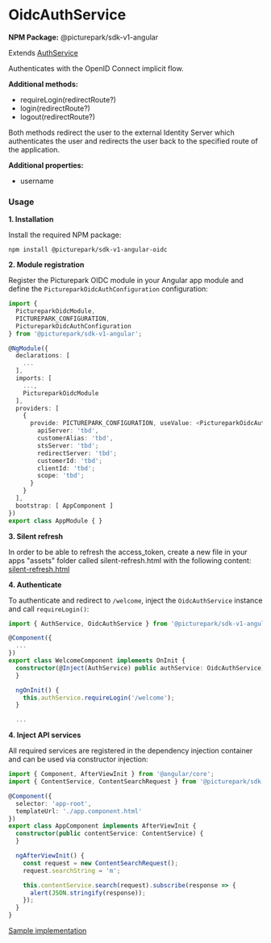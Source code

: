 # OidcAuthService

**NPM Package:** @picturepark/sdk-v1-angular

Extends [AuthService](AuthService.md)

Authenticates with the OpenID Connect implicit flow.

**Additional methods:**

- requireLogin(redirectRoute?)
- login(redirectRoute?)
- logout(redirectRoute?)

Both methods redirect the user to the external Identity Server which authenticates the user and redirects the user back to the specified route of the application.

**Additional properties:**

- username

### Usage

**1. Installation**

Install the required NPM package:

    npm install @picturepark/sdk-v1-angular-oidc

**2. Module registration**

Register the Picturepark OIDC module in your Angular app module and define the `PictureparkOidcAuthConfiguration` configuration:

```typescript
import {
  PictureparkOidcModule,
  PICTUREPARK_CONFIGURATION,
  PictureparkOidcAuthConfiguration
} from '@picturepark/sdk-v1-angular';

@NgModule({
  declarations: [
    ...
  ],
  imports: [
    ...,
    PictureparkOidcModule
  ],
  providers: [
    {
      provide: PICTUREPARK_CONFIGURATION, useValue: <PictureparkOidcAuthConfiguration>{
        apiServer: 'tbd',
        customerAlias: 'tbd',
        stsServer: 'tbd';
        redirectServer: 'tbd';
        customerId: 'tbd';
        clientId: 'tbd';
        scope: 'tbd';
      }
    }
  ],
  bootstrap: [ AppComponent ]
})
export class AppModule { }
```

**3. Silent refresh**

In order to be able to refresh the access_token, create a new file in your apps "assets" folder called silent-refresh.html with the following content:
[silent-refresh.html](../../../src/picturepark-sdk-v1-angular/projects/picturepark-sdk-v1-angular-oidc/assets/silent-refresh.html)

**4. Authenticate**

To authenticate and redirect to `/welcome`, inject the `OidcAuthService` instance and call `requireLogin()`: 

```typescript
import { AuthService, OidcAuthService } from '@picturepark/sdk-v1-angular';

@Component({
  ...
})
export class WelcomeComponent implements OnInit {
  constructor(@Inject(AuthService) public authService: OidcAuthService) {
  }

  ngOnInit() {
    this.authService.requireLogin('/welcome');
  }

  ...
```

**4. Inject API services**

All required services are registered in the dependency injection container and can be used via constructor injection:

```typescript
import { Component, AfterViewInit } from '@angular/core';
import { ContentService, ContentSearchRequest } from '@picturepark/sdk-v1-angular';

@Component({
  selector: 'app-root',
  templateUrl: './app.component.html'
})
export class AppComponent implements AfterViewInit {
  constructor(public contentService: ContentService) {
  }

  ngAfterViewInit() {
    const request = new ContentSearchRequest();
    request.searchString = 'm';

    this.contentService.search(request).subscribe(response => {
      alert(JSON.stringify(response));
    });
  }
}
```

[Sample implementation](https://github.com/Picturepark/Picturepark.SDK.TypeScript/blob/master/src/picturepark-sdk-v1-angular/src/app/app.module.ts)
